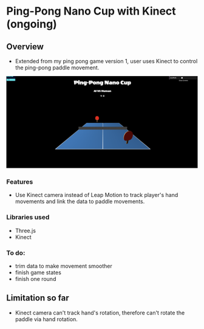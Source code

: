 # Ping-Pong Nano Cup with Kinect (ongoing)

## Overview
 - Extended from my ping pong game version 1, user uses Kinect to control the ping-pong paddle movement.

![screenshot](./img/screenshot.png)



### Features
 - Use Kinect camera instead of Leap Motion to track player's hand movements and link the data to paddle movements.

### Libraries used
- Three.js
- Kinect

### To do:
- trim data to make movement smoother
- finish game states
- finish one round

## Limitation so far
- Kinect camera can't track hand's rotation, therefore can't rotate the paddle via hand rotation.
